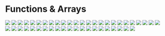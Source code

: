 # Functions & Arrays

![](https://github.com/ivantusek/Zend-PHP-Certification/blob/master/functions_and_arrays/questions/001.jpg)
![](https://github.com/ivantusek/Zend-PHP-Certification/blob/master/functions_and_arrays/questions/002.jpg)
![](https://github.com/ivantusek/Zend-PHP-Certification/blob/master/functions_and_arrays/questions/003.jpg)
![](https://github.com/ivantusek/Zend-PHP-Certification/blob/master/functions_and_arrays/questions/004.jpg)
![](https://github.com/ivantusek/Zend-PHP-Certification/blob/master/functions_and_arrays/questions/005.jpg)
![](https://github.com/ivantusek/Zend-PHP-Certification/blob/master/functions_and_arrays/questions/006.jpg)
![](https://github.com/ivantusek/Zend-PHP-Certification/blob/master/functions_and_arrays/questions/007.jpg)
![](https://github.com/ivantusek/Zend-PHP-Certification/blob/master/functions_and_arrays/questions/008.jpg)
![](https://github.com/ivantusek/Zend-PHP-Certification/blob/master/functions_and_arrays/questions/009.jpg)
![](https://github.com/ivantusek/Zend-PHP-Certification/blob/master/functions_and_arrays/questions/009_exp.jpg)
![](https://github.com/ivantusek/Zend-PHP-Certification/blob/master/functions_and_arrays/questions/010.jpg)
![](https://github.com/ivantusek/Zend-PHP-Certification/blob/master/functions_and_arrays/questions/011.jpg)
![](https://github.com/ivantusek/Zend-PHP-Certification/blob/master/functions_and_arrays/questions/012.jpg)
![](https://github.com/ivantusek/Zend-PHP-Certification/blob/master/functions_and_arrays/questions/013.jpg)
![](https://github.com/ivantusek/Zend-PHP-Certification/blob/master/functions_and_arrays/questions/014.jpg)
![](https://github.com/ivantusek/Zend-PHP-Certification/blob/master/functions_and_arrays/questions/015.jpg)
![](https://github.com/ivantusek/Zend-PHP-Certification/blob/master/functions_and_arrays/questions/016.jpg)
![](https://github.com/ivantusek/Zend-PHP-Certification/blob/master/functions_and_arrays/questions/017.jpg)
![](https://github.com/ivantusek/Zend-PHP-Certification/blob/master/functions_and_arrays/questions/018.jpg)
![](https://github.com/ivantusek/Zend-PHP-Certification/blob/master/functions_and_arrays/questions/029.jpg)
![](https://github.com/ivantusek/Zend-PHP-Certification/blob/master/functions_and_arrays/questions/020.jpg)
![](https://github.com/ivantusek/Zend-PHP-Certification/blob/master/functions_and_arrays/questions/021.jpg)
![](https://github.com/ivantusek/Zend-PHP-Certification/blob/master/functions_and_arrays/questions/021_exp.jpg)
![](https://github.com/ivantusek/Zend-PHP-Certification/blob/master/functions_and_arrays/questions/022.jpg)
![](https://github.com/ivantusek/Zend-PHP-Certification/blob/master/functions_and_arrays/questions/023.jpg)
![](https://github.com/ivantusek/Zend-PHP-Certification/blob/master/functions_and_arrays/questions/024.jpg)
![](https://github.com/ivantusek/Zend-PHP-Certification/blob/master/functions_and_arrays/questions/025.jpg)
![](https://github.com/ivantusek/Zend-PHP-Certification/blob/master/functions_and_arrays/questions/026.jpg)
![](https://github.com/ivantusek/Zend-PHP-Certification/blob/master/functions_and_arrays/questions/027.jpg)
![](https://github.com/ivantusek/Zend-PHP-Certification/blob/master/functions_and_arrays/questions/038.jpg)
![](https://github.com/ivantusek/Zend-PHP-Certification/blob/master/functions_and_arrays/questions/029.jpg)
![](https://github.com/ivantusek/Zend-PHP-Certification/blob/master/functions_and_arrays/questions/030.jpg)
![](https://github.com/ivantusek/Zend-PHP-Certification/blob/master/functions_and_arrays/questions/030_exp.jpg)
![](https://github.com/ivantusek/Zend-PHP-Certification/blob/master/functions_and_arrays/questions/031.jpg)
![](https://github.com/ivantusek/Zend-PHP-Certification/blob/master/functions_and_arrays/questions/032.jpg)
![](https://github.com/ivantusek/Zend-PHP-Certification/blob/master/functions_and_arrays/questions/033.jpg)
![](https://github.com/ivantusek/Zend-PHP-Certification/blob/master/functions_and_arrays/questions/034.jpg)
![](https://github.com/ivantusek/Zend-PHP-Certification/blob/master/functions_and_arrays/questions/035.jpg)
![](https://github.com/ivantusek/Zend-PHP-Certification/blob/master/functions_and_arrays/questions/036.jpg)
![](https://github.com/ivantusek/Zend-PHP-Certification/blob/master/functions_and_arrays/questions/037.jpg)
![](https://github.com/ivantusek/Zend-PHP-Certification/blob/master/functions_and_arrays/questions/038.jpg)
![](https://github.com/ivantusek/Zend-PHP-Certification/blob/master/functions_and_arrays/questions/039.jpg)
![](https://github.com/ivantusek/Zend-PHP-Certification/blob/master/functions_and_arrays/questions/040.jpg)
![](https://github.com/ivantusek/Zend-PHP-Certification/blob/master/functions_and_arrays/questions/041.jpg)
![](https://github.com/ivantusek/Zend-PHP-Certification/blob/master/functions_and_arrays/questions/042.jpg)
![](https://github.com/ivantusek/Zend-PHP-Certification/blob/master/functions_and_arrays/questions/043.jpg)
